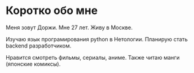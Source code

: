 # Коротко обо мне
Меня зовут Доржи. Мне 27 лет. Живу в Москве. 

Изучаю язык програмирования python в Нетологии. Планирую стать backend разработчиком. 

Нравится смотреть фильмы, сериалы, аниме. Также читаю манги (японские комиксы). 
